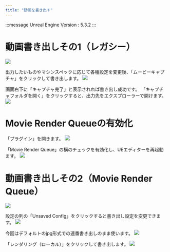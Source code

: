 ```yaml
---
title: "動画を書き出す"
---
```

:::message
Unreal Engine Version : 5.3.2
:::

# 動画書き出しその1（レガシー）

![](https://storage.googleapis.com/zenn-user-upload/50d31b1ded34-20240704.png)

出力したいものやマシンスペックに応じて各種設定を変更後、「ムービーキャプチャ」をクリックして書き出します。
![](https://storage.googleapis.com/zenn-user-upload/d7a690cf7ed1-20240704.png)

画面右下に「キャプチャ完了」と表示されれば書き出し成功です。
「キャプチャフォルダを開く」をクリックすると、出力先をエクスプローラーで開けます。
![](https://storage.googleapis.com/zenn-user-upload/14ebefe81f33-20240704.png)

# Movie Render Queueの有効化

「プラグイン」を開きます。
![](https://storage.googleapis.com/zenn-user-upload/1d0e38dc15c6-20240703.png)


「Movie Render Queue」の横のチェックを有効化し、UEエディターを再起動ます。
![](https://storage.googleapis.com/zenn-user-upload/071da935f4b1-20240703.png)


# 動画書き出しその2（Movie Render Queue）

![](https://storage.googleapis.com/zenn-user-upload/11b5f19a207e-20240704.png)

設定の列の「Unsaved Config」をクリックすると書き出し設定を変更できます。
![](https://storage.googleapis.com/zenn-user-upload/8114bc9b7053-20240704.png)


今回はデフォルトのjpg形式での連番書き出しのまま使います。
![](https://storage.googleapis.com/zenn-user-upload/91ca0452075b-20240704.png)


「レンダリング（ローカル）」をクリックして書き出します。
![](https://storage.googleapis.com/zenn-user-upload/2952345e6355-20240704.png)